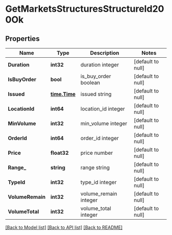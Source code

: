 # GetMarketsStructuresStructureId200Ok

## Properties
Name | Type | Description | Notes
------------ | ------------- | ------------- | -------------
**Duration** | **int32** | duration integer | [default to null]
**IsBuyOrder** | **bool** | is_buy_order boolean | [default to null]
**Issued** | [**time.Time**](time.Time.md) | issued string | [default to null]
**LocationId** | **int64** | location_id integer | [default to null]
**MinVolume** | **int32** | min_volume integer | [default to null]
**OrderId** | **int64** | order_id integer | [default to null]
**Price** | **float32** | price number | [default to null]
**Range_** | **string** | range string | [default to null]
**TypeId** | **int32** | type_id integer | [default to null]
**VolumeRemain** | **int32** | volume_remain integer | [default to null]
**VolumeTotal** | **int32** | volume_total integer | [default to null]

[[Back to Model list]](../README.md#documentation-for-models) [[Back to API list]](../README.md#documentation-for-api-endpoints) [[Back to README]](../README.md)


